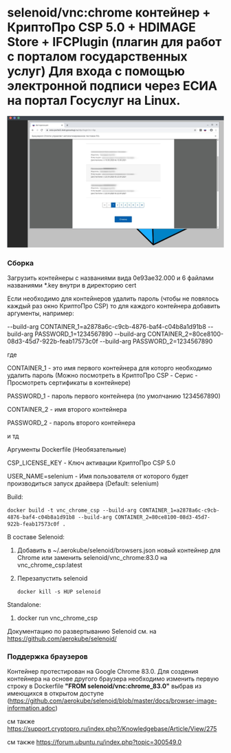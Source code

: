 # selenoid/vnc:chrome контейнер + КриптоПро CSP 5.0  + HDIMAGE Store + IFCPlugin (плагин для работ с порталом государственных услуг) Для входа с помощью электронной подписи через ЕСИА на портал Госуслуг на Linux.

![Alt text](choose_cert.jpg?raw=true "Выбор сертификата")

### Сборка 
Загрузить контейнеры с названиями вида 0e93ae32.000 и 6 файлами названиями *.key внутри в директорию cert

Если необходимо для контейнеров удалить пароль (чтобы не повялось каждый раз окно КриптоПро CSP) то для каждого контейнера добавить аргументы, например:

--build-arg CONTAINER_1=a2878a6c-c9cb-4876-baf4-c04b8a1d91b8 --build-arg PASSWORD_1=1234567890 --build-arg CONTAINER_2=80ce8100-08d3-45d7-922b-feab17573c0f --build-arg PASSWORD_2=1234567890 

где 

CONTAINER_1 - это имя первого контейнера для которго необходимо удалить пароль (Можно посмотреть в КриптоПро CSP - Серис - Просмотреть сертификаты в контейнере)

PASSWORD_1 - пароль первого контейнера (по умолчанию 1234567890)

CONTAINER_2 - имя второго контейнера

PASSWORD_2 - пароль второго контейнера

и тд

Аргументы Dockerfile (Необязательные)

CSP_LICENSE_KEY - Ключ активации КриптоПро CSP 5.0 

USER_NAME=selenium - Имя пользователя от которого будет производиться запуск драйвера (Default: selenium)


Build:
                
    docker build -t vnc_chrome_csp --build-arg CONTAINER_1=a2878a6c-c9cb-4876-baf4-c04b8a1d91b8 --build-arg CONTAINER_2=80ce8100-08d3-45d7-922b-feab17573c0f .

В составе Selenoid:
1. Добавить в ~/.aerokube/selenoid/browsers.json новый контейнер для Chrome или заменить selenoid/vnc_chrome:83.0 на vnc_chrome_csp:latest

    
2. Перезапустить selenoid
    ```
    docker kill -s HUP selenoid
    ```

Standalone:
   
1. docker run vnc_chrome_csp

Документацию по развертыванию Selenoid см. на https://github.com/aerokube/selenoid/

### Поддержка браузеров
Контейнер протестирован на Google Chrome 83.0. 
Для создения контейнера на основе другого браузера необходимо изменить первую строку в Dockerfile **"FROM selenoid/vnc:chrome_83.0"** выбрав из
имеющихся в открытом доступе (https://github.com/aerokube/selenoid/blob/master/docs/browser-image-information.adoc)

см также https://support.cryptopro.ru/index.php?/Knowledgebase/Article/View/275

см также https://forum.ubuntu.ru/index.php?topic=300549.0
